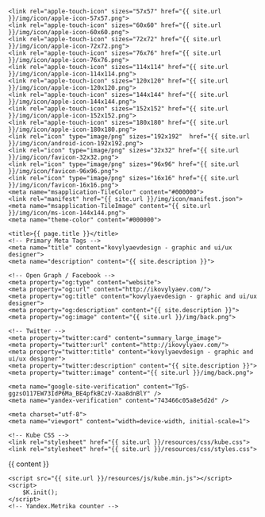 
<!doctype html>
<html lang="en">
  <head>
    <title>kovylyaevdesign</title>
    <meta name="viewport" content="width=device-width, initial-scale=1, shrink-to-fit=no">
    <meta name="author" content="ikovylyaev">
    <meta name="yandex-verification" content="743466c05a8e5d2d" />
    
    <link rel="apple-touch-icon" sizes="57x57" href="{{ site.url }}/img/icon/apple-icon-57x57.png">
    <link rel="apple-touch-icon" sizes="60x60" href="{{ site.url }}/img/icon/apple-icon-60x60.png">
    <link rel="apple-touch-icon" sizes="72x72" href="{{ site.url }}/img/icon/apple-icon-72x72.png">
    <link rel="apple-touch-icon" sizes="76x76" href="{{ site.url }}/img/icon/apple-icon-76x76.png">
    <link rel="apple-touch-icon" sizes="114x114" href="{{ site.url }}/img/icon/apple-icon-114x114.png">
    <link rel="apple-touch-icon" sizes="120x120" href="{{ site.url }}/img/icon/apple-icon-120x120.png">
    <link rel="apple-touch-icon" sizes="144x144" href="{{ site.url }}/img/icon/apple-icon-144x144.png">
    <link rel="apple-touch-icon" sizes="152x152" href="{{ site.url }}/img/icon/apple-icon-152x152.png">
    <link rel="apple-touch-icon" sizes="180x180" href="{{ site.url }}/img/icon/apple-icon-180x180.png">
    <link rel="icon" type="image/png" sizes="192x192"  href="{{ site.url }}/img/icon/android-icon-192x192.png">
    <link rel="icon" type="image/png" sizes="32x32" href="{{ site.url }}/img/icon/favicon-32x32.png">
    <link rel="icon" type="image/png" sizes="96x96" href="{{ site.url }}/img/icon/favicon-96x96.png">
    <link rel="icon" type="image/png" sizes="16x16" href="{{ site.url }}/img/icon/favicon-16x16.png">
    <meta name="msapplication-TileColor" content="#000000">
    <link rel="manifest" href="{{ site.url }}/img/icon/manifest.json">
    <meta name="msapplication-TileImage" content="{{ site.url }}/img/icon/ms-icon-144x144.png">
    <meta name="theme-color" content="#000000">

    <title>{{ page.title }}</title>
    <!-- Primary Meta Tags -->
    <meta name="title" content="kovylyaevdesign - graphic and ui/ux designer">
    <meta name="description" content="{{ site.description }}">

    <!-- Open Graph / Facebook -->
    <meta property="og:type" content="website">
    <meta property="og:url" content="http://ikovylyaev.com/">
    <meta property="og:title" content="kovylyaevdesign - graphic and ui/ux designer">
    <meta property="og:description" content="{{ site.description }}">
    <meta property="og:image" content="{{ site.url }}/img/back.png">

    <!-- Twitter -->
    <meta property="twitter:card" content="summary_large_image">
    <meta property="twitter:url" content="http://ikovylyaev.com/">
    <meta property="twitter:title" content="kovylyaevdesign - graphic and ui/ux designer">
    <meta property="twitter:description" content="{{ site.description }}">
    <meta property="twitter:image" content="{{ site.url }}/img/back.png">
    
    <meta name="google-site-verification" content="TgS-ggzsO117EW73IdP6Ma_BE4pfkBCzV-Xaa8dnBlY" />
    <meta name="yandex-verification" content="743466c05a8e5d2d" />

    <meta charset="utf-8">
    <meta name="viewport" content="width=device-width, initial-scale=1">

    <!-- Kube CSS -->
    <link rel="stylesheet" href="{{ site.url }}/resources/css/kube.css">
    <link rel="stylesheet" href="{{ site.url }}/resources/css/styles.css">

</head>
<body>
    {{ content }}
    <!-- Kube JS (optional if you are using Kube CSS only) -->
    
    <script src="{{ site.url }}/resources/js/kube.min.js"></script>
    <script>
        $K.init();
    </script>
    <!-- Yandex.Metrika counter -->
<script type="text/javascript" >
   (function(m,e,t,r,i,k,a){m[i]=m[i]||function(){(m[i].a=m[i].a||[]).push(arguments)};
   m[i].l=1*new Date();k=e.createElement(t),a=e.getElementsByTagName(t)[0],k.async=1,k.src=r,a.parentNode.insertBefore(k,a)})
   (window, document, "script", "https://mc.yandex.ru/metrika/tag.js", "ym");

   ym(71138374, "init", {
        clickmap:true,
        trackLinks:true,
        accurateTrackBounce:true,
        webvisor:true
   });
</script>
<noscript><div><img src="https://mc.yandex.ru/watch/71138374" style="position:absolute; left:-9999px;" alt="" /></div></noscript>
<!-- /Yandex.Metrika counter -->
</body>
</html>
